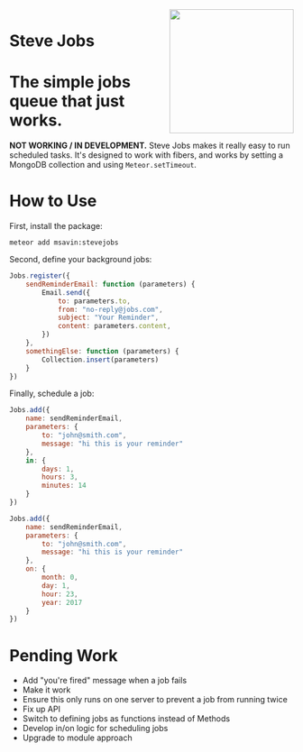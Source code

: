 <img align="right" width="220" src="https://github.com/msavin/stevejobs/blob/master/avatar.png?raw=true" />

# Steve Jobs

# The simple jobs queue that just works. 

**NOT WORKING / IN DEVELOPMENT.** Steve Jobs makes it really easy to run scheduled tasks. It's designed to work with fibers, and works by setting a MongoDB collection and using `Meteor.setTimeout`.

# How to Use

First, install the package:

	meteor add msavin:stevejobs

Second, define your background jobs: 

```javascript
Jobs.register({
	sendReminderEmail: function (parameters) {
		Email.send({
			to: parameters.to,
			from: "no-reply@jobs.com",
			subject: "Your Reminder",
			content: parameters.content,
		})
	},
	somethingElse: function (parameters) {
		Collection.insert(parameters)
	}
})
```

Finally, schedule a job:

```javascript
Jobs.add({
	name: sendReminderEmail,
	parameters: {
		to: "john@smith.com",
		message: "hi this is your reminder"
	},
	in: {
		days: 1,
		hours: 3,
		minutes: 14
	}
})

Jobs.add({
	name: sendReminderEmail,
	parameters: {
		to: "john@smith.com",
		message: "hi this is your reminder"
	},
	on: {
		month: 0,
		day: 1,
		hour: 23,
		year: 2017
	}
})

```

# Pending Work

 - Add "you're fired" message when a job fails 
 - Make it work
 - Ensure this only runs on one server to prevent a job from running twice
 - Fix up API
 - Switch to defining jobs as functions instead of Methods
 - Develop in/on logic for scheduling jobs
 - Upgrade to module approach